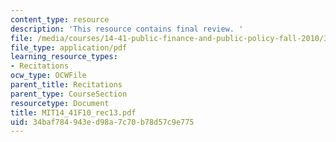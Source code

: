 ```yaml
---
content_type: resource
description: 'This resource contains final review. '
file: /media/courses/14-41-public-finance-and-public-policy-fall-2010/34baf784943ed98a7c70b78d57c9e775_MIT14_41F10_rec13.pdf
file_type: application/pdf
learning_resource_types:
- Recitations
ocw_type: OCWFile
parent_title: Recitations
parent_type: CourseSection
resourcetype: Document
title: MIT14_41F10_rec13.pdf
uid: 34baf784-943e-d98a-7c70-b78d57c9e775
---
```

